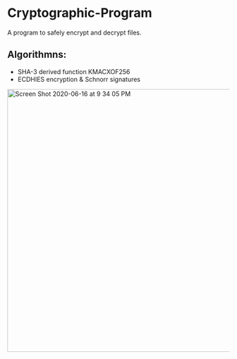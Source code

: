 # Cryptographic-Program
A program to safely encrypt and decrypt files.

## Algorithmns:
- SHA-3 derived function KMACXOF256
- ECDHIES encryption & Schnorr signatures

<img width="596" alt="Screen Shot 2020-06-16 at 9 34 05 PM" src="https://user-images.githubusercontent.com/51972672/84855502-1f0f7880-b019-11ea-836c-cb93e67654f9.png">
